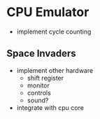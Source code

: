 # CPU Emulator
* implement cycle counting

## Space Invaders
* implement other hardware
    * shift register
    * monitor
    * controls
    * sound?
* integrate with cpu core